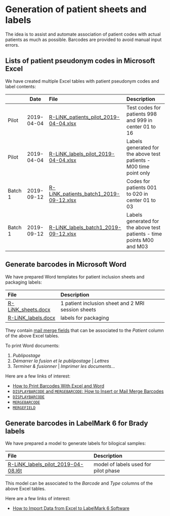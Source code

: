 # Generation of patient sheets and labels

The idea is to assist and automate association of patient codes with
actual patients as much as possible. Barcodes are provided to avoid
manual input errors.

## Lists of patient pseudonym codes in Microsoft Excel

We have created multiple Excel tables with patient pseudonym codes and label contents:

|         | Date       | File                                                                                                                                                      | Description                                                            |
|:--------|:----------:|:----------------------------------------------------------------------------------------------------------------------------------------------------------|:-----------------------------------------------------------------------|
| Pilot   | 2019-04-04 | [R-LiNK_patients_pilot_2019-04-04.xlsx](https://github.com/rlink7/rlink_barcode/blob/master/data/pilot_2019-04-08/R-LiNK_patients_pilot_2019-04-04.xlsx)  | Test codes for patients 998 and 999 in center 01 to 16                 |
| Pilot   | 2019-04-04 | [R-LiNK_labels_pilot_2019-04-04.xlsx](https://github.com/rlink7/rlink_barcode/blob/master/data/pilot_2019-04-08/R-LiNK_labels_pilot_2019-04-04.xlsx)      | Labels generated for the above test patients - M00 time point only     |
| Batch 1 | 2019-09-12 | [R-LiNK_patients_batch1_2019-09-12.xlsx](https://github.com/rlink7/rlink_barcode/blob/master/data/pilot_2019-09-12/R-LiNK_patients_pilot_2019-09-12.xlsx) | Codes for patients 001 to 020 in center 01 to 03                       |
| Batch 1 | 2019-09-12 | [R-LiNK_labels_batch1_2019-09-12.xlsx](https://github.com/rlink7/rlink_barcode/blob/master/data/pilot_2019-09-12/R-LiNK_labels_pilot_2019-09-12.xlsx)     | Labels generated for the above test patients - time points M00 and M03 |

## Generate barcodes in Microsoft Word

We have prepared Word templates for patient inclusion sheets and packaging labels:

| File                                                                                              | Description                                        |
|:--------------------------------------------------------------------------------------------------|:---------------------------------------------------|
| [R-LiNK_sheets.docx](https://github.com/rlink7/rlink_barcode/blob/master/data/R-LiNK_sheets.docx) | 1 patient inclusion sheet and 2 MRI session sheets |
| [R-LiNK_labels.docx](https://github.com/rlink7/rlink_barcode/blob/master/data/R-LiNK_labels.docx) | labels for packaging                               |

They contain [mail merge fields](https://support.office.com/en-us/article/mail-merge-insert-merge-field-ad4a6f9b-c590-471e-b432-7d9cfff34890) that can be associated to the _Patient_ column of the above Excel tables.

To print Word documents:
1. _Publipostage_
2. _Démarrer la fusion et le publipostage_ | _Lettres_
3. _Terminer & fusionner_ | _Imprimer les documents..._

Here are a few links of interest:
* [How to Print Barcodes With Excel and Word](https://www.clearlyinventory.com/how-to-print-barcodes-with-excel-and-word)
* [`DISPLAYBARCODE` and `MERGEBARCODE`: How to Insert or Mail Merge Barcodes](https://hubpages.com/technology/Mail-Mergeable-Barcodes-in-Microsoft-Word-2013-aka-Bar-Codes)
* [`DISPLAYBARCODE`](https://docs.microsoft.com/en-us/openspecs/office_standards/ms-oi29500/cbc893c0-9683-416d-84c6-407a92451c19)
* [`MERGEBARCODE`](https://docs.microsoft.com/en-us/openspecs/office_standards/ms-oi29500/cc4b13c2-c09b-4545-a6ae-4509d943233e)
* [`MERGEFIELD`](https://support.office.com/en-us/article/field-codes-mergefield-field-7a6d24a1-68a6-4b05-8359-1dc087daf4e6)

## Generate barcodes in LabelMark 6 for Brady labels

We have prepared a model to generate labels for bilogical samples:

| File                                                                                                                                               | Description                          |
|:---------------------------------------------------------------------------------------------------------------------------------------------------|:-------------------------------------|
| [R-LiNK_labels_pilot_2019-04-08.l6t](https://github.com/rlink7/rlink_barcode/blob/master/data/pilot_2019-04-08/R-LiNK_labels_pilot_2019-04-08.l6t) | model of labels used for pilot phase |

This model can be associated to the _Barcode_ and _Type_ columns of the above Excel tables.

Here are a few links of interest:
* [How to Import Data from Excel to LabelMark 6 Software](https://www.youtube.com/watch?v=ISnkwf5efmg)
